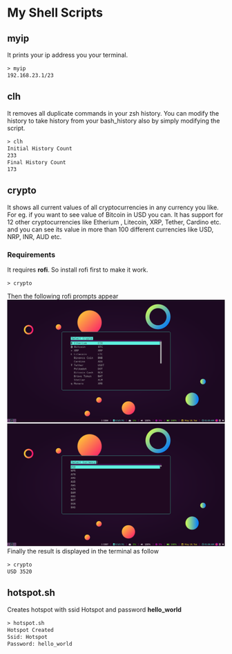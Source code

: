 # My Shell Scripts

## myip
It prints your ip address you your terminal.
```
> myip
192.168.23.1/23
```

## clh
It removes all duplicate commands in your zsh history.
You can modify the history to take history from your bash_history also by simply modifying the script.

```
> clh
Initial History Count
233
Final History Count
173
```

## crypto

It shows all current values of all cryptocurrencies in any currency you like.
For eg. if you want to see value of Bitcoin in USD you can.
It has support for 12 other cryptocurrencies like Etherium , Litecoin,
XRP, Tether, Cardino etc. and you can see its value in more than 100 
different currencies like USD, NRP, INR, AUD etc.

### Requirements
It requires <b>rofi</b>.
So install rofi first to make it work.

```
> crypto
```
Then the following rofi prompts appear<br>
<img src="./images/crypto.png">
<img src="./images/currency.png"><br>
Finally the result is displayed in the terminal as follow 
```
> crypto
USD 3520
```

## hotspot.sh
Creates hotspot with ssid Hotspot and password <b>hello_world</b>
```
> hotspot.sh
Hotspot Created
Ssid: Hotspot
Password: hello_world
```

